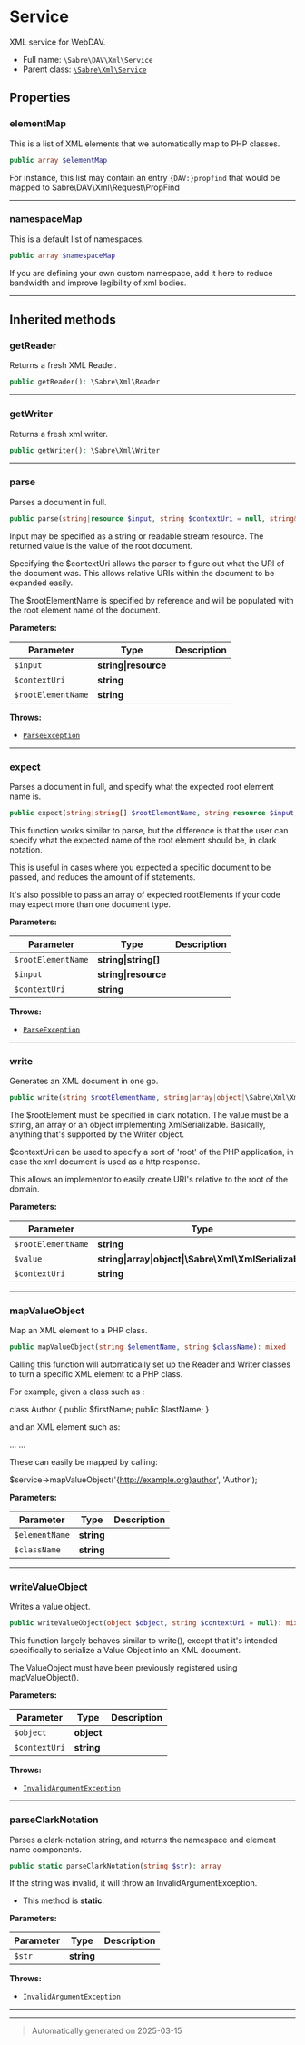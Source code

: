 
# Service

XML service for WebDAV.



* Full name: `\Sabre\DAV\Xml\Service`
* Parent class: [`\Sabre\Xml\Service`](../../Xml/Service.md)



## Properties


### elementMap

This is a list of XML elements that we automatically map to PHP classes.

```php
public array $elementMap
```

For instance, this list may contain an entry `{DAV:}propfind` that would
be mapped to Sabre\DAV\Xml\Request\PropFind




***

### namespaceMap

This is a default list of namespaces.

```php
public array $namespaceMap
```

If you are defining your own custom namespace, add it here to reduce
bandwidth and improve legibility of xml bodies.




***



## Inherited methods


### getReader

Returns a fresh XML Reader.

```php
public getReader(): \Sabre\Xml\Reader
```












***

### getWriter

Returns a fresh xml writer.

```php
public getWriter(): \Sabre\Xml\Writer
```












***

### parse

Parses a document in full.

```php
public parse(string|resource $input, string $contextUri = null, string& $rootElementName = null): array|object|string
```

Input may be specified as a string or readable stream resource.
The returned value is the value of the root document.

Specifying the $contextUri allows the parser to figure out what the URI
of the document was. This allows relative URIs within the document to be
expanded easily.

The $rootElementName is specified by reference and will be populated
with the root element name of the document.






**Parameters:**

| Parameter | Type | Description |
|-----------|------|-------------|
| `$input` | **string&#124;resource** |  |
| `$contextUri` | **string** |  |
| `$rootElementName` | **string** |  |




**Throws:**

- [`ParseException`](../../Xml/ParseException.md)



***

### expect

Parses a document in full, and specify what the expected root element
name is.

```php
public expect(string|string[] $rootElementName, string|resource $input, string $contextUri = null): array|object|string
```

This function works similar to parse, but the difference is that the
user can specify what the expected name of the root element should be,
in clark notation.

This is useful in cases where you expected a specific document to be
passed, and reduces the amount of if statements.

It's also possible to pass an array of expected rootElements if your
code may expect more than one document type.






**Parameters:**

| Parameter | Type | Description |
|-----------|------|-------------|
| `$rootElementName` | **string&#124;string[]** |  |
| `$input` | **string&#124;resource** |  |
| `$contextUri` | **string** |  |




**Throws:**

- [`ParseException`](../../Xml/ParseException.md)



***

### write

Generates an XML document in one go.

```php
public write(string $rootElementName, string|array|object|\Sabre\Xml\XmlSerializable $value, string $contextUri = null): string
```

The $rootElement must be specified in clark notation.
The value must be a string, an array or an object implementing
XmlSerializable. Basically, anything that's supported by the Writer
object.

$contextUri can be used to specify a sort of 'root' of the PHP application,
in case the xml document is used as a http response.

This allows an implementor to easily create URI's relative to the root
of the domain.






**Parameters:**

| Parameter | Type | Description |
|-----------|------|-------------|
| `$rootElementName` | **string** |  |
| `$value` | **string&#124;array&#124;object&#124;\Sabre\Xml\XmlSerializable** |  |
| `$contextUri` | **string** |  |





***

### mapValueObject

Map an XML element to a PHP class.

```php
public mapValueObject(string $elementName, string $className): mixed
```

Calling this function will automatically set up the Reader and Writer
classes to turn a specific XML element to a PHP class.

For example, given a class such as :

class Author {
  public $firstName;
  public $lastName;
}

and an XML element such as:

<author xmlns="http://example.org/ns">
  <firstName>...</firstName>
  <lastName>...</lastName>
</author>

These can easily be mapped by calling:

$service->mapValueObject('{http://example.org}author', 'Author');






**Parameters:**

| Parameter | Type | Description |
|-----------|------|-------------|
| `$elementName` | **string** |  |
| `$className` | **string** |  |





***

### writeValueObject

Writes a value object.

```php
public writeValueObject(object $object, string $contextUri = null): mixed
```

This function largely behaves similar to write(), except that it's
intended specifically to serialize a Value Object into an XML document.

The ValueObject must have been previously registered using
mapValueObject().






**Parameters:**

| Parameter | Type | Description |
|-----------|------|-------------|
| `$object` | **object** |  |
| `$contextUri` | **string** |  |




**Throws:**

- [`InvalidArgumentException`](../../../InvalidArgumentException.md)



***

### parseClarkNotation

Parses a clark-notation string, and returns the namespace and element
name components.

```php
public static parseClarkNotation(string $str): array
```

If the string was invalid, it will throw an InvalidArgumentException.

* This method is **static**.




**Parameters:**

| Parameter | Type | Description |
|-----------|------|-------------|
| `$str` | **string** |  |




**Throws:**

- [`InvalidArgumentException`](../../../InvalidArgumentException.md)



***


***
> Automatically generated on 2025-03-15
